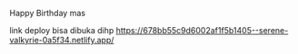 Happy Birthday mas

link deploy bisa dibuka dihp
https://678bb55c9d6002af1f5b1405--serene-valkyrie-0a5f34.netlify.app/
